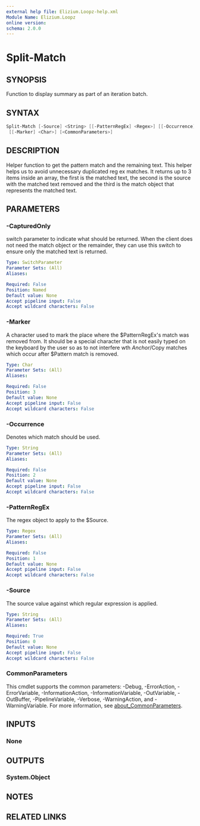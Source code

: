 ```yaml
---
external help file: Elizium.Loopz-help.xml
Module Name: Elizium.Loopz
online version:
schema: 2.0.0
---
```


# Split-Match

## SYNOPSIS

Function to display summary as part of an iteration batch.

## SYNTAX

```powershell
Split-Match [-Source] <String> [[-PatternRegEx] <Regex>] [[-Occurrence] <String>] [-CapturedOnly]
 [[-Marker] <Char>] [<CommonParameters>]
```

## DESCRIPTION

Helper function to get the pattern match and the remaining text. This helper
helps us to avoid unnecessary duplicated reg ex matches. It returns
up to 3 items inside an array, the first is the matched text, the second is
the source with the matched text removed and the third is the match object
that represents the matched text.

## PARAMETERS

### -CapturedOnly

switch parameter to indicate what should be returned. When the client does not need
the match object or the remainder, they can use this switch to ensure only the matched
text is returned.

```yaml
Type: SwitchParameter
Parameter Sets: (All)
Aliases:

Required: False
Position: Named
Default value: None
Accept pipeline input: False
Accept wildcard characters: False
```

### -Marker

A character used to mark the place where the $PatternRegEx's match was removed from.
It should be a special character that is not easily typed on the keyboard by the user
so as to not interfere wth $Anchor/$Copy matches which occur after $Pattern match is
removed.

```yaml
Type: Char
Parameter Sets: (All)
Aliases:

Required: False
Position: 3
Default value: None
Accept pipeline input: False
Accept wildcard characters: False
```

### -Occurrence

Denotes which match should be used.

```yaml
Type: String
Parameter Sets: (All)
Aliases:

Required: False
Position: 2
Default value: None
Accept pipeline input: False
Accept wildcard characters: False
```

### -PatternRegEx

The regex object to apply to the $Source.

```yaml
Type: Regex
Parameter Sets: (All)
Aliases:

Required: False
Position: 1
Default value: None
Accept pipeline input: False
Accept wildcard characters: False
```

### -Source

The source value against which regular expression is applied.

```yaml
Type: String
Parameter Sets: (All)
Aliases:

Required: True
Position: 0
Default value: None
Accept pipeline input: False
Accept wildcard characters: False
```

### CommonParameters

This cmdlet supports the common parameters: -Debug, -ErrorAction, -ErrorVariable, -InformationAction, -InformationVariable, -OutVariable, -OutBuffer, -PipelineVariable, -Verbose, -WarningAction, and -WarningVariable. For more information, see [about_CommonParameters](http://go.microsoft.com/fwlink/?LinkID=113216).

## INPUTS

### None

## OUTPUTS

### System.Object

## NOTES

## RELATED LINKS
